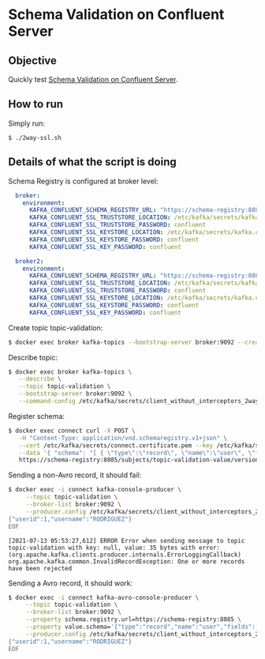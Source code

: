 # Schema Validation on Confluent Server

## Objective

Quickly test [Schema Validation on Confluent Server](https://docs.confluent.io/platform/current/schema-registry/schema-validation.html#sv-on-cs).


## How to run

Simply run:

```
$ ./2way-ssl.sh
```

## Details of what the script is doing

Schema Registry is configured at broker level:

```yml
  broker:
    environment:
      KAFKA_CONFLUENT_SCHEMA_REGISTRY_URL: "https://schema-registry:8085"
      KAFKA_CONFLUENT_SSL_TRUSTSTORE_LOCATION: /etc/kafka/secrets/kafka.client.truststore.jks
      KAFKA_CONFLUENT_SSL_TRUSTSTORE_PASSWORD: confluent
      KAFKA_CONFLUENT_SSL_KEYSTORE_LOCATION: /etc/kafka/secrets/kafka.client.keystore.jks
      KAFKA_CONFLUENT_SSL_KEYSTORE_PASSWORD: confluent
      KAFKA_CONFLUENT_SSL_KEY_PASSWORD: confluent

  broker2:
    environment:
      KAFKA_CONFLUENT_SCHEMA_REGISTRY_URL: "https://schema-registry:8085"
      KAFKA_CONFLUENT_SSL_TRUSTSTORE_LOCATION: /etc/kafka/secrets/kafka.client.truststore.jks
      KAFKA_CONFLUENT_SSL_TRUSTSTORE_PASSWORD: confluent
      KAFKA_CONFLUENT_SSL_KEYSTORE_LOCATION: /etc/kafka/secrets/kafka.client.keystore.jks
      KAFKA_CONFLUENT_SSL_KEYSTORE_PASSWORD: confluent
      KAFKA_CONFLUENT_SSL_KEY_PASSWORD: confluent
```

Create topic topic-validation:

```bash
$ docker exec broker kafka-topics --bootstrap-server broker:9092 --create --topic topic-validation --partitions 1 --replication-factor 2 --command-config /etc/kafka/secrets/client_without_interceptors_2way_ssl.config --config confluent.key.schema.validation=true --config confluent.value.schema.validation=true
```

Describe topic:

```bash
$ docker exec broker kafka-topics \
   --describe \
   --topic topic-validation \
   --bootstrap-server broker:9092 \
   --command-config /etc/kafka/secrets/client_without_interceptors_2way_ssl.config
```

Register schema:

```bash
$ docker exec connect curl -X POST \
   -H "Content-Type: application/vnd.schemaregistry.v1+json" \
   --cert /etc/kafka/secrets/connect.certificate.pem --key /etc/kafka/secrets/connect.key --tlsv1.2 --cacert /etc/kafka/secrets/snakeoil-ca-1.crt \
   --data '{ "schema": "[ { \"type\":\"record\", \"name\":\"user\", \"fields\": [ {\"name\":\"userid\",\"type\":\"long\"}, {\"name\":\"username\",\"type\":\"string\"} ]} ]" }' \
   https://schema-registry:8085/subjects/topic-validation-value/versions
```

Sending a non-Avro record, it should fail:

```bash
$ docker exec -i connect kafka-console-producer \
     --topic topic-validation \
     --broker-list broker:9092 \
     --producer.config /etc/kafka/secrets/client_without_interceptors_2way_ssl.config << EOF
{"userid":1,"username":"RODRIGUEZ"}
EOF
```

```
[2021-07-13 05:53:27,612] ERROR Error when sending message to topic topic-validation with key: null, value: 35 bytes with error: (org.apache.kafka.clients.producer.internals.ErrorLoggingCallback)
org.apache.kafka.common.InvalidRecordException: One or more records have been rejected
```

Sending a Avro record, it should work:

```bash
$ docker exec -i connect kafka-avro-console-producer \
     --topic topic-validation \
     --broker-list broker:9092 \
     --property schema.registry.url=https://schema-registry:8085 \
     --property value.schema='{"type":"record","name":"user","fields":[{"name":"userid","type":"long"},{"name":"username","type":"string"}]}' \
     --producer.config /etc/kafka/secrets/client_without_interceptors_2way_ssl.config << EOF
{"userid":1,"username":"RODRIGUEZ"}
EOF
```